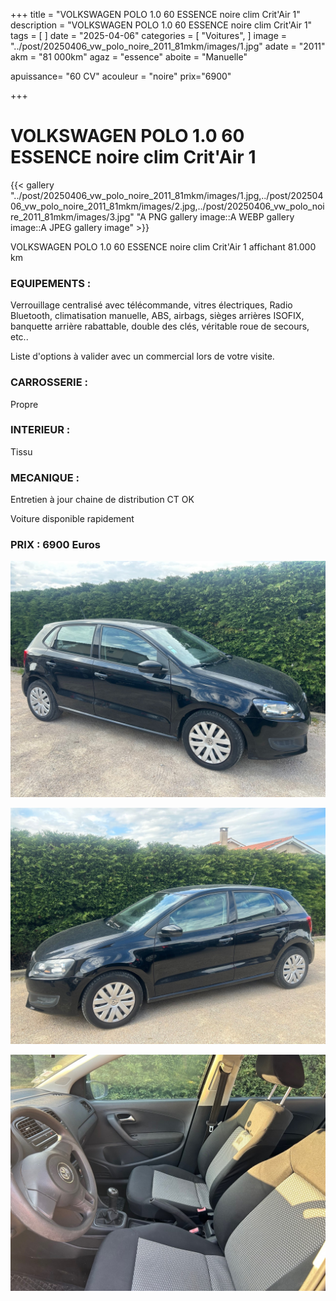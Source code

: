 +++
title = "VOLKSWAGEN POLO 1.0 60 ESSENCE noire clim Crit'Air 1"
description = "VOLKSWAGEN POLO 1.0 60 ESSENCE noire clim Crit'Air 1"
tags = [
]
date = "2025-04-06"
categories = [
    "Voitures",
]
image = "../post/20250406_vw_polo_noire_2011_81mkm/images/1.jpg"
adate = "2011"
akm = "81 000km"
agaz = "essence"
aboite = "Manuelle"

apuissance= "60 CV"
acouleur = "noire"
prix="6900"

+++

# VOLKSWAGEN POLO 1.0 60 ESSENCE noire clim Crit'Air 1

{{< gallery "../post/20250406_vw_polo_noire_2011_81mkm/images/1.jpg,../post/20250406_vw_polo_noire_2011_81mkm/images/2.jpg,../post/20250406_vw_polo_noire_2011_81mkm/images/3.jpg" "A PNG gallery image::A WEBP gallery image::A JPEG gallery image" >}}


VOLKSWAGEN POLO 1.0 60 ESSENCE noire clim Crit'Air 1 affichant 81.000 km


### EQUIPEMENTS :
Verrouillage centralisé avec télécommande, vitres électriques, Radio Bluetooth, climatisation manuelle, ABS, airbags, sièges arrières ISOFIX, banquette arrière rabattable, double des clés, véritable roue de secours, etc..


Liste d'options à valider avec un commercial lors de votre visite.


### CARROSSERIE :
 Propre  


### INTERIEUR :
Tissu 

### MECANIQUE :
Entretien à jour
chaine de distribution
CT OK




Voiture disponible rapidement


### PRIX : 6900 Euros


<!-- more -->


![](images/1.jpg)

![](images/2.jpg)

![](images/3.jpg)

